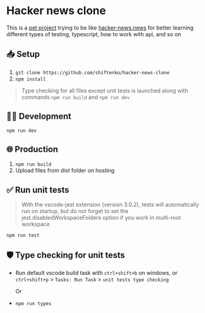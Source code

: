 # Hacker news clone

This is a [pet project](https://github.com/shiftenko/hacker-news-clone) trying to be like [hacker-news.news](https://www.hacker-news.news) for better learning different types of testing,
typescript, how to work with api, and so on

## 📥 Setup

1. `git clone https://github.com/shiftenko/hacker-news-clone`
2. `npm install`

> Type checking for all files except unit tests is launched along with commands
> `npm run build` and `npm run dev`

## 👷‍♂ Development

`npm run dev`

## 🌐 Production

1. `npm run build`
2. Upload files from dist folder on hosting

## ✅ Run unit tests

> With the vscode-jest extension (version 3.0.2), tests will automatically run
> on startup, but do not forget to set the jest.disabledWorkspaceFolders option
> if you work in multi-root workspace

`npm run test`

## 🛡️ Type checking for unit tests

- Run default vscode build task with `ctrl+shift+b` on windows, or `ctrl+shift+p` > `Tasks: Run Task` > `unit tests type checking`

  Or

- `npm run types`
